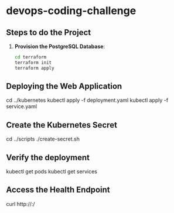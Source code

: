 # devops-coding-challenge
## Steps to do the Project
1. **Provision the PostgreSQL Database**:
   ```bash
   cd terraform
   terraform init
   terraform apply

## Deploying the Web Application
cd ../kubernetes
kubectl apply -f deployment.yaml
kubectl apply -f service.yaml

## Create the Kubernetes Secret
cd ../scripts
./create-secret.sh

## Verify the deployment
kubectl get pods
kubectl get services

## Access the Health Endpoint
curl http://<Minikube-IP>:<NodePort>/
